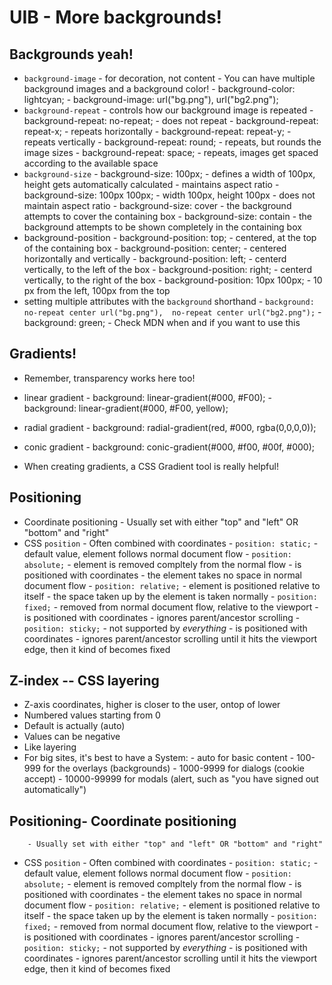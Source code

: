 # UIB - More backgrounds!

## Backgrounds yeah!

- `background-image` - for decoration, not content
        - You can have multiple background images and a background color!
        - background-color: lightcyan;
        - background-image: url("bg.png"), url("bg2.png");
- `background-repeat` - controls how our background image is repeated
        - background-repeat: no-repeat; - does not repeat
        - background-repeat: repeat-x; - repeats horizontally
        - background-repeat: repeat-y; - repeats vertically
        - background-repeat: round; - repeats, but rounds the image sizes
        - background-repeat: space; - repeats, images get spaced according to the available space
- `background-size`
        - background-size: 100px; - defines a width of 100px, height gets automatically calculated
                - maintains aspect ratio
        - background-size: 100px 100px; - width 100px, height 100px
                - does not maintain aspect ratio
        - background-size: cover - the background attempts to cover the containing box
        - background-size: contain - the background attempts to be shown completely in the containing box
- background-position
        - background-position: top; - centered, at the top of the containing box
        - background-position: center; - centered horizontally and vertically
        - background-position: left; - centerd vertically, to the left of the box
        - background-position: right; - centerd vertically, to the right of the box
        - background-position: 10px 100px; - 10 px from the left, 100px from the top        
- setting multiple attributes with the `background` shorthand
        - `background: no-repeat center url("bg.png"), 
                       no-repeat center url("bg2.png");`
        - background: green;
        - Check MDN when and if you want to use this

## Gradients!

- Remember, transparency works here too!

- linear gradient
        - background: linear-gradient(#000, #F00);
        - background: linear-gradient(#000, #F00, yellow);
- radial gradient
        - background: radial-gradient(red, #000, rgba(0,0,0,0));
- conic gradient
        - background: conic-gradient(#000, #f00, #00f, #000);
- When creating gradients, a CSS Gradient tool is really helpful!
        
        
## Positioning

- Coordinate positioning
        - Usually set with either "top" and "left" OR "bottom" and "right"
- CSS `position`
        - Often combined with coordinates
        - `position: static;` - default value, element follows normal document flow
        - `position: absolute;` - element is removed compltely from the normal flow 
                - is positioned with coordinates
                - the element takes no space in normal document flow
        - `position: relative;` - element is positioned relative to itself
                - the space taken up by the element is taken normally
        - `position: fixed;` - removed from normal document flow, relative to the viewport
                - is positioned with coordinates
                - ignores parent/ancestor scrolling
        - `position: sticky;`
                - not supported by *everything*
                - is positioned with coordinates
                - ignores parent/ancestor scrolling until it hits the viewport edge, then it kind of becomes fixed
        
## Z-index -- CSS layering
 
- Z-axis coordinates, higher is closer to the user, ontop of lower
- Numbered values starting from 0
- Default is actually (auto)
- Values can be negative
- Like layering
- For big sites, it's best to have a System:
        - auto for basic content
        - 100-999 for the overlays (backgrounds)
        - 1000-9999 for dialogs (cookie accept)
        - 10000-99999 for modals (alert, such as "you have signed out automatically")

## Positioning- Coordinate positioning
        - Usually set with either "top" and "left" OR "bottom" and "right"
- CSS `position`
        - Often combined with coordinates
        - `position: static;` - default value, element follows normal document flow
        - `position: absolute;` - element is removed compltely from the normal flow 
                - is positioned with coordinates
                - the element takes no space in normal document flow
        - `position: relative;` - element is positioned relative to itself
                - the space taken up by the element is taken normally
        - `position: fixed;` - removed from normal document flow, relative to the viewport
                - is positioned with coordinates
                - ignores parent/ancestor scrolling
        - `position: sticky;`
                - not supported by *everything*
                - is positioned with coordinates
                - ignores parent/ancestor scrolling until it hits the viewport edge, then it kind of becomes fixed